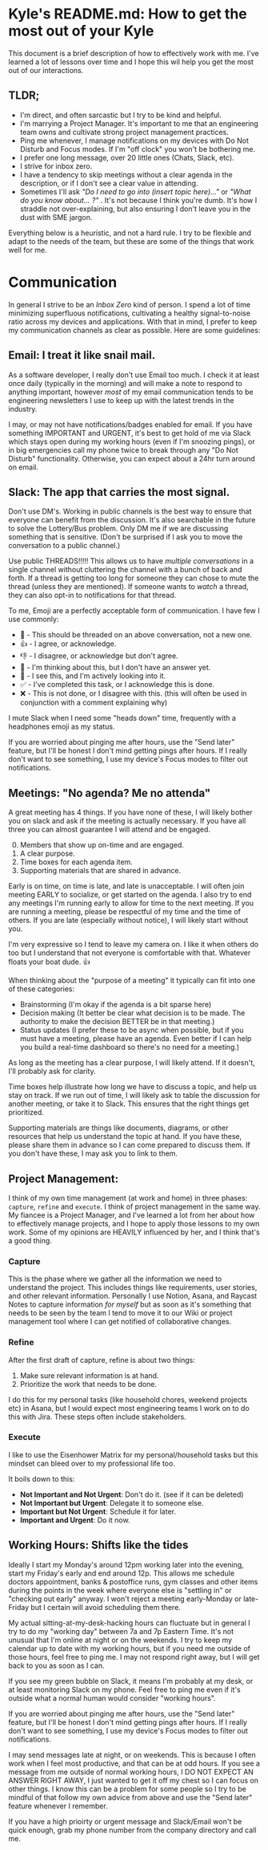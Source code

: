 # Kyle's README.md: How to get the most out of your Kyle

This document is a brief description of how to effectively work with me. I've learned a lot of lessons over time and I hope this wil help you get the most out of our interactions.

## TLDR;

- I'm direct, and often sarcastic but I try to be kind and helpful.
- I'm marrying a Project Manager. It's important to me that an engineering team owns and cultivate strong project management practices.
- Ping me whenever, I manage notifications on my devices with Do Not Disturb and Focus modes. If I'm "off clock" you won't be bothering me.
- I prefer one long message, over 20 little ones (Chats, Slack, etc).
- I strive for inbox zero. 
- I have a tendency to skip meetings without a clear agenda in the description, or if I don't see a clear value in attending.
- Sometimes I'll ask _"Do I need to go into (insert topic here)..."_ or _"What do you know about... ?"_ . It's not because I think you're dumb. It's how I straddle not over-explaining, but also ensuring I don't leave you in the dust with SME jargon.

Everything below is a heuristic, and not a hard rule. I try to be flexible and adapt to the needs of the team, but these are some of the things that work well for me.

# Communication

In general I strive to be an _Inbox Zero_ kind of person. I spend a lot of time minimizing superfluous notifications, cultivating a healthy signal-to-noise ratio across my devices and applications. With that in mind, I prefer to keep my communication channels as clear as possible. Here are some guidelines:

## Email: I treat it like snail mail.

As a software developer, I really don't use Email too much. I check it at least once daily (typically in the morning) and will make a note to respond to anything important, however _most_ of my email communication tends to be engineering newsletters I use to keep up with the latest trends in the industry. 

I may, or may not have notifications/badges enabled for email. If you have something IMPORTANT and URGENT, it's best to get hold of me via Slack which stays open during my working hours (even if I'm snoozing pings), or in big emergencies call my phone twice to break through any "Do Not Disturb" functionality. Otherwise, you can expect about a 24hr turn around on email. 

## Slack: The app that carries the most signal.

Don't use DM's. Working in public channels is the best way to ensure that everyone can benefit from the discussion. It's also searchable in the future to solve the Lottery/Bus problem. Only DM me if we are discussing something that is sensitive. (Don't be surprised if I ask you to move the conversation to a public channel.)

Use public THREADS!!!!! This allows us to have _multiple conversations_ in a single channel without cluttering the channel with a bunch of back and forth. If a thread is getting too long for someone they can chose to mute the thread (unless they are mentioned). If someone wants to _watch_ a thread, they can also opt-in to notifications for that thread. 

To me, Emoji are a perfectly acceptable form of communication. I have few I use commonly: 

- 🧵 - This should be threaded on an above conversation, not a new one.
- 👍 - I agree, or acknowledge.
- 👎 - I disagree, or acknowledge but don't agree.
- 🤔 - I'm thinking about this, but I don't have an answer yet.
- 👀 - I see this, and I'm actively looking into it.
- ✅ - I've completed this task, or I acknowledge this is done.
- ❌ - This is not done, or I disagree with this. (this will often be used in conjunction with a comment explaining why)

I mute Slack when I need some "heads down" time, frequently with a headphones emoji as my status. 

If you are worried about pinging me after hours, use the "Send later" feature, but I'll be honest I don't mind getting pings after hours. If I really don't want to see something, I use my device's Focus modes to filter out notifications.

## Meetings: "No agenda? Me no attenda"

A great meeting has 4 things. If you have none of these, I will likely bother you on slack and ask if the meeting is actually necessary. If you have all three you can almost guarantee I will attend and be engaged.
 
0. Members that show up on-time and are engaged.
1. A clear purpose.
2. Time boxes for each agenda item.
3. Supporting materials that are shared in advance.

Early is on time, on time is late, and late is unacceptable. I will often join meeting EARLY to socialize, or get started on the agenda. I also try to end any meetings I'm running early to allow for time to the next meeting. If you are running a meeting, please be respectful of my time and the time of others. If you are late (especially without notice), I will likely start without you.

I'm very expressive so I tend to leave my camera on. I like it when others do too but I understand that not everyone is comfortable with that. Whatever floats your boat dude. 👍

When thinking about the "purpose of a meeting" it typically can fit into one of these categories: 

- Brainstorming (I'm okay if the agenda is a bit sparse here)
- Decision making (It better be clear what decision is to be made. The authority to make the decision BETTER be in that meeting.)
- Status updates (I prefer these to be async when possible, but if you must have a meeting, please have an agenda. Even better if I can help you build a real-time dashboard so there's no need for a meeting.)

As long as the meeting has a clear purpose, I will likely attend. If it doesn't, I'll probably ask for clarity.

Time boxes help illustrate how long we have to discuss a topic, and help us stay on track. If we run out of time, I will likely ask to table the discussion for another meeting, or take it to Slack. This ensures that the right things get prioritized. 

Supporting materials are things like documents, diagrams, or other resources that help us understand the topic at hand. If you have these, please share them in advance so I can come prepared to discuss them. If you don't have these, I may ask you to link to them.

## Project Management: 

I think of my own time management (at work and home) in three phases: `capture`, `refine` and `execute`. I think of project management in the same way. My fiancee is a Project Manager, and I've learned a lot from her about how to effectively manage projects, and I hope to apply those lessons to my own work. Some of my opinions are HEAVILY influenced by her, and I think that's a good thing. 

### Capture

This is the phase where we gather all the information we need to understand the project. This includes things like requirements, user stories, and other relevant information. Personally I use Notion, Asana, and Raycast Notes to capture information _for myself_ but as soon as it's something that needs to be seen by the team I tend to move it to our Wiki or project management tool where I can get notified of collaborative changes.

### Refine

After the first draft of capture, refine is about two things:
1. Make sure relevant information is at hand.
2. Prioritize the work that needs to be done.

I do this for my personal tasks (like household chores, weekend projects etc) in Asana, but I would expect most engineering teams I work on to do this with Jira. These steps often include stakeholders.

### Execute

I like to use the Eisenhower Matrix for my personal/household tasks but this mindset can bleed over to my professional life too. 

It boils down to this:
- **Not Important and Not Urgent**: Don't do it. (see if it can be deleted)
- **Not Important but Urgent**: Delegate it to someone else.
- **Important but Not Urgent**: Schedule it for later.
- **Important and Urgent**: Do it now.

## Working Hours: Shifts like the tides

Ideally I start my Monday's around 12pm working later into the evening, start my Friday's early and end around 12p. This allows me schedule doctors appointment, banks & postoffice runs, gym classes and other items during the points in the week where everyone else is "settling in" or "checking out early" anyway. I won't reject a meeting early-Monday or late-Friday but I certain will avoid scheduling them there.

My actual sitting-at-my-desk-hacking hours can fluctuate but in general I try to do my "working day" between 7a and 7p Eastern Time. It's not unusual that I'm online at night or on the weekends. I try to keep my calendar up to date with my working hours, but if you need me outside of those hours, feel free to ping me. I may not respond right away, but I will get back to you as soon as I can.

If you see my green bubble on Slack, it means I'm probably at my desk, or at least monitoring Slack on my phone. Feel free to ping me even if it's outside what a normal human would consider "working hours".

If you are worried about pinging me after hours, use the "Send later" feature, but I'll be honest I don't mind getting pings after hours. If I really don't want to see something, I use my device's Focus modes to filter out notifications.

I may send messages late at night, or on weekends. This is because I often work when I feel most productive, and that can be at odd hours. If you see a message from me outside of normal working hours, I DO NOT EXPECT AN ANSWER RIGHT AWAY, I just wanted to get it off my chest so I can focus on other things. I know this can be a problem for some people so I try to be mindful of that follow my own advice from above and use the "Send later" feature whenever I remember.

If you have a high prioirty or urgent message and Slack/Email won't be quick enough, grab my phone number from the company directory and call me. 
